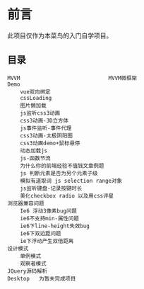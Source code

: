 前言
===

此项目仅作为本菜鸟的入门自学项目。

目录
---
	MVVM							MVVM微框架
	Demo							
		vue双向绑定
		cssLoading
		图片懒加载
		js监听css3动画
		css3动画-3D立方体
		js事件监听-事件代理
		css3动画-太极阴阳图
		css3动画demo+鼠标悬停
		动态加载js
		js-函数节流
		为什么你的前端经验不值钱文章例题
		js 判断元素是否为另个元素子级
		模拟有道取词 js selection range对象
		js监听键盘-记录按键时长 
		美化checkbox radio 以及用css评星
	浏览器兼容问题
		Ie6 浮动3像素bug问题	
		ie6不支持min-属性问题
		ie6下line-height失效bug
		ie6下双边距问题
		ie下浮动产生双倍距离
	设计模式
		单例模式
		观察者模式
	JQuery源码解析
	Desktop   为暂未完成项目